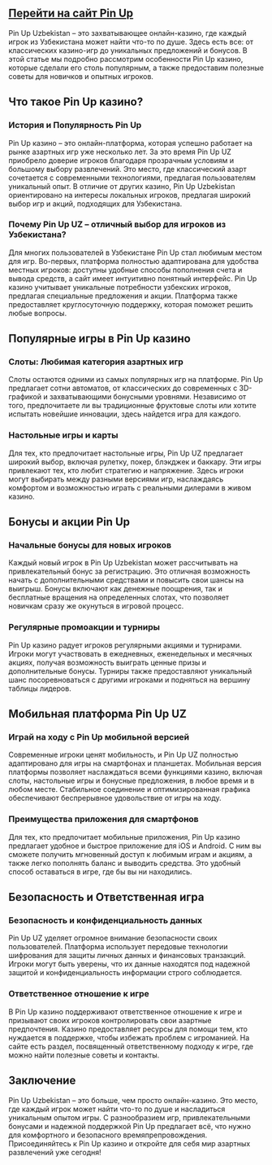 ## [**Перейти на сайт Pin Up**](https://t.ly/lX_9k)

<p>Pin Up Uzbekistan &ndash; это захватывающее онлайн-казино, где каждый игрок из Узбекистана может найти что-то по душе. Здесь есть все: от классических казино-игр до уникальных предложений и бонусов. В этой статье мы подробно рассмотрим особенности Pin Up казино, которые сделали его столь популярным, а также предоставим полезные советы для новичков и опытных игроков.</p>
<h2>Что такое Pin Up казино?</h2>
<h3>История и Популярность Pin Up</h3>
<p>Pin Up казино &ndash; это онлайн-платформа, которая успешно работает на рынке азартных игр уже несколько лет. За это время Pin Up UZ приобрело доверие игроков благодаря прозрачным условиям и большому выбору развлечений. Это место, где классический азарт сочетается с современными технологиями, предлагая пользователям уникальный опыт. В отличие от других казино, Pin Up Uzbekistan ориентировано на интересы локальных игроков, предлагая широкий выбор игр и акций, подходящих для Узбекистана.</p>
<h3>Почему Pin Up UZ &ndash; отличный выбор для игроков из Узбекистана?</h3>
<p>Для многих пользователей в Узбекистане Pin Up стал любимым местом для игр. Во-первых, платформа полностью адаптирована для удобства местных игроков: доступны удобные способы пополнения счета и вывода средств, а сайт имеет интуитивно понятный интерфейс. Pin Up казино учитывает уникальные потребности узбекских игроков, предлагая специальные предложения и акции. Платформа также предоставляет круглосуточную поддержку, которая поможет решить любые вопросы.</p>
<h2>Популярные игры в Pin Up казино</h2>
<h3>Слоты: Любимая категория азартных игр</h3>
<p>Слоты остаются одними из самых популярных игр на платформе. Pin Up предлагает сотни автоматов, от классических до современных с 3D-графикой и захватывающими бонусными уровнями. Независимо от того, предпочитаете ли вы традиционные фруктовые слоты или хотите испытать новейшие инновации, здесь найдется игра для каждого.</p>
<h3>Настольные игры и карты</h3>
<p>Для тех, кто предпочитает настольные игры, Pin Up UZ предлагает широкий выбор, включая рулетку, покер, блэкджек и баккару. Эти игры привлекают тех, кто любит стратегию и напряжение. Здесь игроки могут выбирать между разными версиями игр, наслаждаясь комфортом и возможностью играть с реальными дилерами в живом казино.</p>
<h2>Бонусы и акции Pin Up</h2>
<h3>Начальные бонусы для новых игроков</h3>
<p>Каждый новый игрок в Pin Up Uzbekistan может рассчитывать на привлекательный бонус за регистрацию. Это отличная возможность начать с дополнительными средствами и повысить свои шансы на выигрыш. Бонусы включают как денежные поощрения, так и бесплатные вращения на определенных слотах, что позволяет новичкам сразу же окунуться в игровой процесс.</p>
<h3>Регулярные промоакции и турниры</h3>
<p>Pin Up казино радует игроков регулярными акциями и турнирами. Игроки могут участвовать в ежедневных, еженедельных и месячных акциях, получая возможность выиграть ценные призы и дополнительные бонусы. Турниры также предоставляют уникальный шанс посоревноваться с другими игроками и подняться на вершину таблицы лидеров.</p>
<h2>Мобильная платформа Pin Up UZ</h2>
<h3>Играй на ходу с Pin Up мобильной версией</h3>
<p>Современные игроки ценят мобильность, и Pin Up UZ полностью адаптировано для игры на смартфонах и планшетах. Мобильная версия платформы позволяет наслаждаться всеми функциями казино, включая слоты, настольные игры и бонусные предложения, в любое время и в любом месте. Стабильное соединение и оптимизированная графика обеспечивают беспрерывное удовольствие от игры на ходу.</p>
<h3>Преимущества приложения для смартфонов</h3>
<p>Для тех, кто предпочитает мобильные приложения, Pin Up казино предлагает удобное и быстрое приложение для iOS и Android. С ним вы сможете получить мгновенный доступ к любимым играм и акциям, а также легко пополнять баланс и выводить средства. Это удобный способ оставаться в игре, где бы вы ни находились.</p>
<h2>Безопасность и Ответственная игра</h2>
<h3>Безопасность и конфиденциальность данных</h3>
<p>Pin Up UZ уделяет огромное внимание безопасности своих пользователей. Платформа использует передовые технологии шифрования для защиты личных данных и финансовых транзакций. Игроки могут быть уверены, что их данные находятся под надежной защитой и конфиденциальность информации строго соблюдается.</p>
<h3>Ответственное отношение к игре</h3>
<p>В Pin Up казино поддерживают ответственное отношение к игре и призывают своих игроков контролировать свои азартные предпочтения. Казино предоставляет ресурсы для помощи тем, кто нуждается в поддержке, чтобы избежать проблем с игроманией. На сайте есть раздел, посвященный ответственному подходу к игре, где можно найти полезные советы и контакты.</p>
<h2>Заключение</h2>
<p>Pin Up Uzbekistan &ndash; это больше, чем просто онлайн-казино. Это место, где каждый игрок может найти что-то по душе и насладиться уникальным опытом игры. С разнообразием игр, привлекательными бонусами и надежной поддержкой Pin Up предлагает всё, что нужно для комфортного и безопасного времяпрепровождения. Присоединяйтесь к Pin Up казино и откройте для себя мир азартных развлечений уже сегодня!</p>

